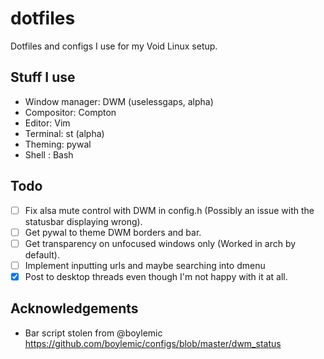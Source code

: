 # dotfiles
Dotfiles and configs I use for my Void Linux setup.
## Stuff I use
- Window manager: DWM (uselessgaps, alpha)
- Compositor: Compton
- Editor: Vim
- Terminal: st (alpha)
- Theming: pywal
- Shell : Bash
## Todo
- [ ] Fix alsa mute control with DWM in config.h (Possibly an issue with the statusbar displaying wrong).
- [ ] Get pywal to theme DWM borders and bar.
- [ ] Get transparency on unfocused windows only (Worked in arch by default).
- [ ] Implement inputting urls and maybe searching into dmenu
- [x] Post to desktop threads even though I'm not happy with it at all.
## Acknowledgements
- Bar script stolen from @boylemic https://github.com/boylemic/configs/blob/master/dwm_status
